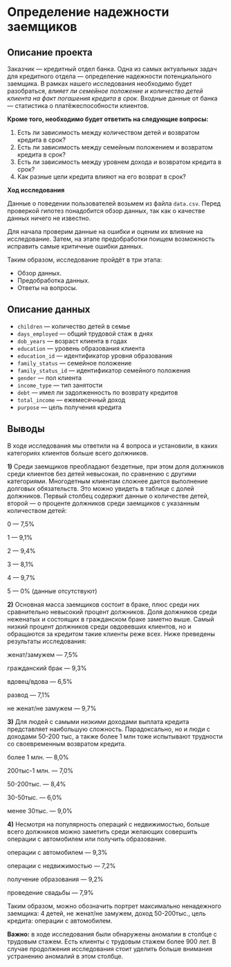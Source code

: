 # Определение надежности заемщиков
## Описание проекта 
Заказчик — кредитный отдел банка. Одна из самых актуальных задач для кредитного отдела — определение надежности потенциального заемщика. 
В рамках нашего исследования необходимо будет разобраться, *влияет ли семейное положение и количество детей клиента на факт погашения кредита в срок*. Входные данные от банка — статистика о платёжеспособности клиентов.

**Кроме того, необходимо будет ответить на следующие вопросы:**
1. Есть ли зависимость между количеством детей и возвратом кредита в срок?
2. Есть ли зависимость между семейным положением и возвратом кредита в срок?
3. Есть ли зависимость между уровнем дохода и возвратом кредита в срок?
4. Как разные цели кредита влияют на его возврат в срок?

**Ход исследования**

Данные о поведении пользователей возьмем из файла `data.csv`. Перед проверкой гипотез понадобится обзор данных, так как о качестве данных ничего не известно.

Для начала проверим данные на ошибки и оценим их влияние на исследование. Затем, на этапе предобработки поищем возможность исправить самые критичные ошибки данных.

Таким образом, исследование пройдёт в три этапа:

- Обзор данных.
- Предобработка данных.
- Ответы на вопросы.

## Описание данных
- `children` — количество детей в семье
- `days_employed` — общий трудовой стаж в днях
- `dob_years` — возраст клиента в годах
- `education` — уровень образования клиента
- `education_id` — идентификатор уровня образования
- `family_status` — семейное положение
- `family_status_id` — идентификатор семейного положения
- `gender` — пол клиента
- `income_type` — тип занятости
- `debt` — имел ли задолженность по возврату кредитов
- `total_income` — ежемесячный доход
- `purpose` — цель получения кредита

## Выводы
В ходе исследования мы ответили на 4 вопроса и установили, в каких категориях клиентов больше всего должников. 

**1)** Среди заемщиков преобладают бездетные, при этом доля должников среди клиентов без детей невысокая, по сравнению с другими категориями. Многодетным клиентам сложнее дается выполнение долговых обязательств. Это можно увидеть в таблице с долей должников. Первый столбец содержит данные о количестве детей, второй — о проценте должников среди заемщиков с указанным количеством детей: 

0 —	7,5%

1 —	9,1%

2 —	9,4%

3 —	8,1%

4 —	9,7%

5 —	0% (данные отсутствуют)


**2)** Основная масса заемщиков состоит в браке, плюс среди них сравнительно невысокий процент должников. Доля должников среди неженатых и состоящих в гражданском браке заметно выше. Самый низкий процент должников среди овдовевших клиентов, но и обращаются за кредитом такие клиенты реже всех. Ниже преведены результаты исследования: 

женат/замужем — 7,5%

гражданский брак — 9,3%

вдовец/вдова — 6,5%

развод — 7,1%

не женат/не замужем — 9,7%

**3)** Для людей с самыми низкими доходами выплата кредита представляет наибольшую сложность. Парадоксально, но и люди с доходами 50-200 тыс, а также более 1 млн тоже испытывают трудности со своевременным возвратом кредита. 

более 1 млн. — 8,0%

200тыс-1 млн. — 7,0%

50-200тыс. — 8,4%

30-50тыс. — 6,0%

менее 30тыс. — 9,0%

**4)** Несмотря на популярность операций с недвижимостью, больше всего должников можно заметить среди желающих совершить операции с автомобилем или получить образование. 

операции с автомобилем — 9,3%

операции с недвижимостью — 7,2%

получение образования — 9,2%

проведение свадьбы — 7,9%

Таким образом, можно обозначить портрет максимально ненадежного заемщика: 4 детей, не женат/не замужем, доход 50-200тыс., цель кредита: операции с автомобилем. 

**Важно:** в ходе исследования были обнаружены аномалии в столбце с трудовым стажем. Есть клиенты с трудовым стажем более 900 лет. В случае продолжения исследования стоит уделить больше внимания устранению аномалий в этом столбце. 
